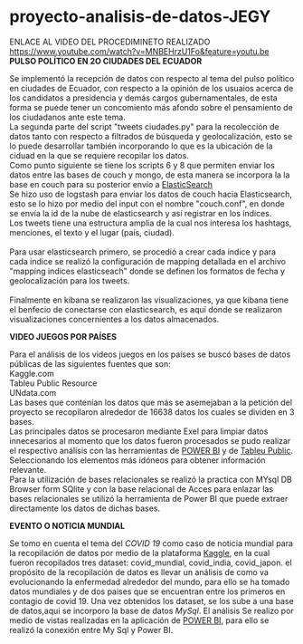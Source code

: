 # proyecto-analisis-de-datos-JEGY
 
ENLACE AL VIDEO DEL PROCEDIMINETO REALIZADO
<br/>
https://www.youtube.com/watch?v=MNBEHrzU1Fo&feature=youtu.be
<br/>
**PULSO POLÍTICO EN 2O CIUDADES DEL ECUADOR**

  Se implementó la recepción de datos con respecto al tema del pulso político en ciudades de Ecuador, con respecto a la opinión de 
  los usuaios acerca de los candidatos a presidencia y demás cargos gubernamentales, de esta forma se puede tener un concomiento más 
  afondo sobre el pensamiento de los ciudadanos ante este tema.
  <br/>
  La segunda parte del script "tweets ciudades.py" para la recolección de datos tanto con respecto a filtrados de búsqueda y geolocalización,
  esto se lo puede desarrollar también incorporando lo que es la ubicación de la ciduad en la que se requiere recopilar los datos.
  <br/>
  Como punto siguiente se tiene los scripts  6 y 8 que permiten enviar los datos entre las bases de couch y mongo, de esta manera se incorpora la
  la base en couch para su posterior envío a <a href="https://www.elastic.co/es/">ElasticSearch</a>
  <br/>
  Se hizo uso de logstash para enviar los datos de couch hacia Elasticsearch, esto se lo hizo por medio del input con el nombre "couch.conf", 
  en donde se envía la id de la nube de elasticsearch y así registrar en los índices.
  <br/>
  Los tweets tiene una estructura amplia de la cual nos interesa los hashtags, menciones, el texto y el lugar (país, ciudad).  <br/>
  <br/>
  Para usar elasticsearch primero, se procedió a crear cada indice y para cada indice se realizó la configuración de mapping detallada en el archivo "mapping indices elasticseach" donde se definen los formatos de fecha y geolocalización para los tweets.<br/>
  <br/>
  Finalmente en kibana se realizaron las visualizaciones, ya que kibana tiene el benfecio de conectarse con elasticsearch, es aquí donde se realizaron visualizaciones concernientes a los datos almacenados.
  <br/>
  
**VIDEO JUEGOS POR PAÍSES**

Para el análisis de los videos juegos en los países se buscó bases de datos públicas de las siguientes fuentes que son:
<br/>
Kaggle.com<br/>
Tableu Public Resource<br/>
UNdata.com<br/>
Las bases que contenían los datos que más se asemejaban a la petición del proyecto se recopilaron alrededor de 16638 datos los cuales se dividen en 3 bases.<br/> 
Las principales datos se procesaron mediante Exel para limpiar datos innecesarios al momento que los datos fueron procesados se pudo realizar el respectivo análisis con las herramientas de <a href="https://powerbi.microsoft.com/">POWER BI</a> y de <a href="https://www.tableau.com/">Tableu Public</a>. Seleccionando los elementos más idóneos para obtener información relevante.
<br/>Para la utilización de bases relacionales se realizó la practica con MYsql DB Browser form SQlite y con la base relacional de Acces para enlazar las bases relacionales se utilizó la herramienta de Power BI que puede extraer directamente los datos de dichas bases.

**EVENTO O NOTICIA MUNDIAL**

Se tomo en cuenta el tema del *COVID 19* como caso de noticia mundial para la recopilación 
de datos por medio de la plataforma <a href="https://www.kaggle.com/datasets">Kaggle</a>, en la cual fueron recopilados
tres dataset: covid_mundial, covid_india, covid_japon. el propósito de la recopilación de datos es llevar un 
análisis de como va evolucionando la enfermedad alrededor del mundo, para ello se ha tomado datos mundiales y 
de dos paises  que se encuentran entre los primeros en contagio de covid 19. Una vez obtenidos los dataset, se los sube a
una base de datos,aqui se incorporo la base de datos *MySql*. El análisis Se realizo por medio
de vistas realizadas en la aplicación de <a href="https://powerbi.microsoft.com/">POWER BI</a>, para ello se realizó la 
conexión entre My Sql y Power BI.
